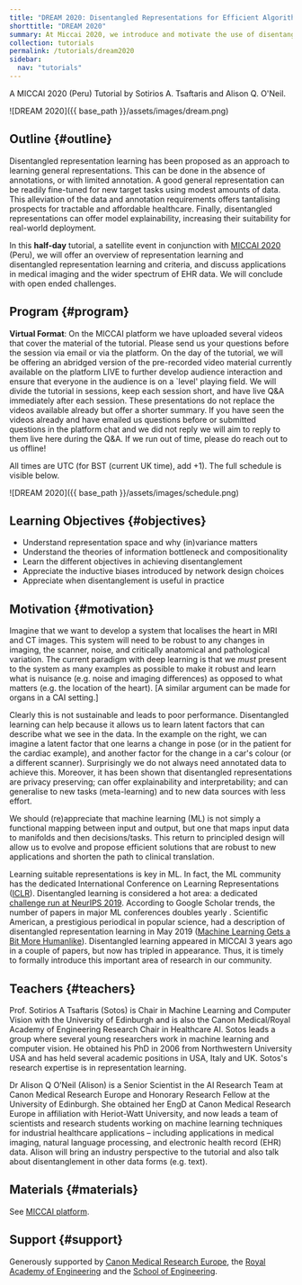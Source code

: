 ```yaml
---
title: "DREAM 2020: Disentangled Representations for Efficient Algorithms for Medical data"
shorttitle: "DREAM 2020"
summary: At Miccai 2020, we introduce and motivate the use of disentangled representations in medical imaging and present the latest methods.
collection: tutorials
permalink: /tutorials/dream2020
sidebar:
  nav: "tutorials"
---
```

A MICCAI 2020 (Peru) Tutorial by Sotirios A. Tsaftaris and Alison Q. O'Neil.

![DREAM 2020]({{ base_path }}/assets/images/dream.png)

## Outline {#outline}
Disentangled representation learning has been proposed as an approach to
learning general representations. This can be done in the absence of
annotations, or with limited annotation. A good general representation can be
readily fine-tuned for new target tasks using modest amounts of data. This
alleviation of the data and annotation requirements offers tantalising prospects
for tractable and affordable healthcare. Finally, disentangled representations
can offer model explainability, increasing their suitability for real-world
deployment.

In this **half-day** tutorial, a satellite event in conjunction with [MICCAI
2020](https://miccai2020.org/) (Peru), we will offer an overview of
representation learning and disentangled representation learning and criteria,
and discuss applications in medical imaging and the wider spectrum of EHR data.
We will conclude with open ended challenges. 

## Program {#program}
**Virtual Format**: On the MICCAI platform we have uploaded several videos that
cover the material of the tutorial. Please send us your questions before the
session via email or via the platform. On the day of the tutorial, we will be
offering an abridged version of the pre-recorded video material currently
available on the platform LIVE to further develop audience interaction and
ensure that everyone in the audience is on a `level' playing field. We will
divide the tutorial in sessions, keep each session short, and have live Q&A
immediately after each session. These presentations do not replace the videos
available already but offer a shorter summary. If you have seen the videos
already and have emailed us questions before or submitted questions in the
platform chat and we did not reply we will aim to reply to them live here during
the Q&A. If we run out of time, please do reach out to us offline!

All times are UTC (for BST (current UK time), add +1). The full schedule is
visible below. 

![DREAM 2020]({{ base_path }}/assets/images/schedule.png)

## Learning Objectives {#objectives}
* Understand representation space and why (in)variance matters
* Understand the theories of information bottleneck and compositionality
* Learn the different objectives in achieving disentanglement
* Appreciate the inductive biases introduced by network design choices
* Appreciate when disentanglement is useful in practice

## Motivation {#motivation}
Imagine that we want to develop a system that localises the heart in MRI and CT
images. This system will need to be robust to any changes in imaging, the
scanner, noise, and critically anatomical and pathological variation. The
current paradigm with deep learning is that we *must* present to the system as
many examples as possible to make it robust and learn what is nuisance (e.g.
noise and imaging differences) as opposed to what matters (e.g. the location of
the heart). [A similar argument can be made for organs in a CAI setting.]

Clearly this is not sustainable and leads to poor performance.
Disentangled learning can help because it allows us to learn latent factors that
can describe what we see in the data. In the example on the right, we can
imagine a latent factor that one learns a change in pose (or in the patient for
the cardiac example), and another factor for the change in a car's colour (or a
different scanner). Surprisingly we do not always need annotated data to achieve
this. Moreover, it has been shown that disentangled representations are privacy
preserving; can offer explainability and interpretability; and can generalise to
new tasks (meta-learning) and to new data sources with less effort.

We should (re)appreciate that machine learning (ML) is not simply a functional
mapping between input and output, but one that maps input data to manifolds and
then decisions/tasks. This return to principled design will allow us to evolve
and propose efficient solutions that are robust to new applications and shorten
the path to clinical translation.

Learning suitable representations is key in ML. In fact, the ML community has
the dedicated International Conference on Learning Representations
([ICLR](https://iclr.cc/)). Disentangled learning is considered a hot area: a
dedicated [challenge run at NeurIPS
2019](https://www.aicrowd.com/challenges/neurips-2019-disentanglement-challenge).
According to Google Scholar trends, the number of papers in major ML conferences
doubles yearly . Scientific American, a prestigious periodical in popular
science, had a description of disentangled representation learning in May 2019
([Machine Learning Gets a Bit More
Humanlike](https://www.scientificamerican.com/article/machine-learning-gets-a-bit-more-humanlike/)).
Disentangled learning appeared in MICCAI 3 years ago in a couple of papers, but
now has tripled in appearance. Thus, it is timely to formally introduce this
important area of research in our community.

## Teachers {#teachers}
Prof. Sotirios A Tsaftaris (Sotos) is Chair in Machine Learning and Computer
Vision with the University of Edinburgh and is also the Canon Medical/Royal
Academy of Engineering Research Chair in Healthcare AI. Sotos leads a group
where several young researchers work in machine learning and computer vision. He
obtained his PhD in 2006 from Northwestern University USA and has held several
academic positions in USA, Italy and UK. Sotos's research expertise is in
representation learning. 

Dr Alison Q O’Neil (Alison) is a Senior Scientist in the AI Research Team at
Canon Medical Research Europe and Honorary Research Fellow at the University of
Edinburgh. She obtained her EngD at Canon Medical Research Europe in affiliation
with Heriot-Watt University, and now leads a team of scientists and research
students working on machine learning techniques for industrial healthcare
applications – including applications in medical imaging, natural language
processing, and electronic health record (EHR) data. Alison will bring an
industry perspective to the tutorial and also talk about disentanglement in
other data forms (e.g. text).

## Materials {#materials}
See [MICCAI
platform](https://miccai2020.pathable.co/meetings/virtual/k5n3YF5e7MAFioduk).

## Support {#support}
Generously supported by [Canon Medical Research
Europe](https://research.eu.medical.canon/), the [Royal Academy of
Engineering](https://www.raeng.org.uk/) and the
[School of Engineering](https://www.eng.ed.ac.uk/).  
